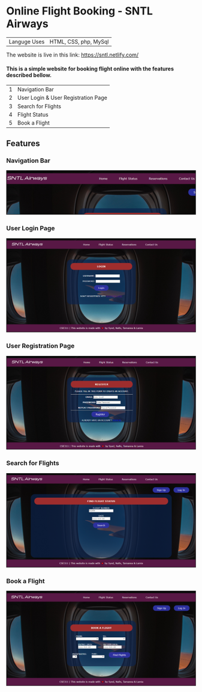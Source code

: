 # Online Flight Booking - SNTL Airways

<table>
  <tr>
    <td> Languge Uses </td>
    <td> HTML, CSS, php, MySql</td>
  </tr>
</table>


The website is live in this link: https://sntl.netlify.com/

#### This is a simple website for booking flight online with the features described bellow. 
<table>
  <tr>
    <td> 1 </td>
    <td> Navigation Bar</td>
  </tr>
  <tr>
    <td> 2 </td>
    <td> User Login & User Registration Page</td>
  </tr>
  <tr>
    <td> 3 </td>
    <td> Search for Flights </td>
  </tr>
  <tr>
    <td> 4 </td>
    <td> Flight Status </td>
  </tr>
  <tr>
    <td> 5 </td>
    <td> Book a Flight </td>
  </tr>
  
</table>

## Features

### Navigation Bar
<img src="img/navbar.png" border="1">

<br />

### User Login Page
<img src="img/login.PNG" border="1">

<br />

### User Registration Page
<img src="img/register.PNG" border="1">

<br />

### Search for Flights
<img src="img/flightstatus.PNG" border="1">

<br />

### Book a Flight
<img src="img/bookaflight.PNG" border="1">

